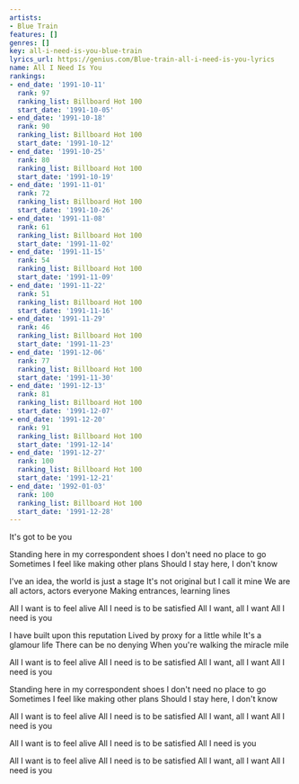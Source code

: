 ```yaml
---
artists:
- Blue Train
features: []
genres: []
key: all-i-need-is-you-blue-train
lyrics_url: https://genius.com/Blue-train-all-i-need-is-you-lyrics
name: All I Need Is You
rankings:
- end_date: '1991-10-11'
  rank: 97
  ranking_list: Billboard Hot 100
  start_date: '1991-10-05'
- end_date: '1991-10-18'
  rank: 90
  ranking_list: Billboard Hot 100
  start_date: '1991-10-12'
- end_date: '1991-10-25'
  rank: 80
  ranking_list: Billboard Hot 100
  start_date: '1991-10-19'
- end_date: '1991-11-01'
  rank: 72
  ranking_list: Billboard Hot 100
  start_date: '1991-10-26'
- end_date: '1991-11-08'
  rank: 61
  ranking_list: Billboard Hot 100
  start_date: '1991-11-02'
- end_date: '1991-11-15'
  rank: 54
  ranking_list: Billboard Hot 100
  start_date: '1991-11-09'
- end_date: '1991-11-22'
  rank: 51
  ranking_list: Billboard Hot 100
  start_date: '1991-11-16'
- end_date: '1991-11-29'
  rank: 46
  ranking_list: Billboard Hot 100
  start_date: '1991-11-23'
- end_date: '1991-12-06'
  rank: 77
  ranking_list: Billboard Hot 100
  start_date: '1991-11-30'
- end_date: '1991-12-13'
  rank: 81
  ranking_list: Billboard Hot 100
  start_date: '1991-12-07'
- end_date: '1991-12-20'
  rank: 91
  ranking_list: Billboard Hot 100
  start_date: '1991-12-14'
- end_date: '1991-12-27'
  rank: 100
  ranking_list: Billboard Hot 100
  start_date: '1991-12-21'
- end_date: '1992-01-03'
  rank: 100
  ranking_list: Billboard Hot 100
  start_date: '1991-12-28'
---
```

It's got to be you

Standing here in my correspondent shoes
I don't need no place to go
Sometimes I feel like making other plans
Should I stay here, I don't know

I've an idea, the world is just a stage
It's not original but I call it mine
We are all actors, actors everyone
Making entrances, learning lines

All I want is to feel alive
All I need is to be satisfied
All I want, all I want
All I need is you

I have built upon this reputation
Lived by proxy for a little while
It's a glamour life
There can be no denying
When you're walking the miracle mile

All I want is to feel alive
All I need is to be satisfied
All I want, all I want
All I need is you

Standing here in my correspondent shoes
I don't need no place to go
Sometimes I feel like making other plans
Should I stay here, I don't know

All I want is to feel alive
All I need is to be satisfied
All I want, all I want
All I need is you

All I want is to feel alive
All I need is to be satisfied
All I need is you

All I want is to feel alive
All I need is to be satisfied
All I want, all I want
All I need is you
